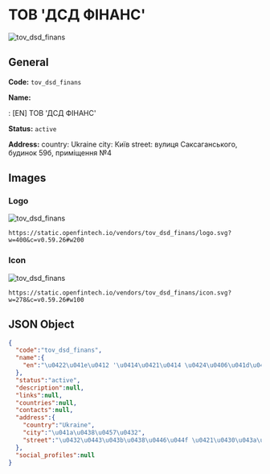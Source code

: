 
# ТОВ 'ДСД ФІНАНС' 
![tov_dsd_finans](https://static.openfintech.io/vendors/tov_dsd_finans/logo.svg?w=400&c=v0.59.26#w200)  

## General 
 
**Code:** `tov_dsd_finans` 
 
**Name:** 
 
:	[EN] ТОВ 'ДСД ФІНАНС' 
 
**Status:** `active` 
 
**Address:** 
country: Ukraine 
city: Київ 
street: вулиця Саксаганського, будинок 59б, приміщення №4 

## Images 

### Logo 
 
![tov_dsd_finans](https://static.openfintech.io/vendors/tov_dsd_finans/logo.svg?w=400&c=v0.59.26#w200)  

```
https://static.openfintech.io/vendors/tov_dsd_finans/logo.svg?w=400&c=v0.59.26#w200
```  

### Icon 
 
![tov_dsd_finans](https://static.openfintech.io/vendors/tov_dsd_finans/icon.svg?w=278&c=v0.59.26#w100)  

```
https://static.openfintech.io/vendors/tov_dsd_finans/icon.svg?w=278&c=v0.59.26#w100
```  

## JSON Object 

```json
{
  "code":"tov_dsd_finans",
  "name":{
    "en":"\u0422\u041e\u0412 '\u0414\u0421\u0414 \u0424\u0406\u041d\u0410\u041d\u0421'"
  },
  "status":"active",
  "description":null,
  "links":null,
  "countries":null,
  "contacts":null,
  "address":{
    "country":"Ukraine",
    "city":"\u041a\u0438\u0457\u0432",
    "street":"\u0432\u0443\u043b\u0438\u0446\u044f \u0421\u0430\u043a\u0441\u0430\u0433\u0430\u043d\u0441\u044c\u043a\u043e\u0433\u043e, \u0431\u0443\u0434\u0438\u043d\u043e\u043a 59\u0431, \u043f\u0440\u0438\u043c\u0456\u0449\u0435\u043d\u043d\u044f \u21164"
  },
  "social_profiles":null
}
```  
